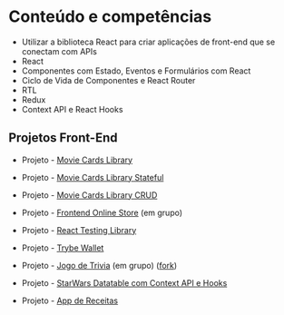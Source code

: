 # Conteúdo e competências

- Utilizar a biblioteca React para criar aplicações de front-end que se conectam com APIs
- React
- Componentes com Estado, Eventos e Formulários com React
- Ciclo de Vida de Componentes e React Router
- RTL
- Redux
- Context API e React Hooks 

## Projetos Front-End

- Projeto - [Movie Cards Library](https://github.com/tryber/sd-09-project-movie-cards-library/tree/palenske-movie-cards-library)

- Projeto - [Movie Cards Library Stateful](https://github.com/tryber/sd-09-project-movie-cards-library-stateful/tree/palenske-movie-cards-library-stateful)

- Projeto - [Movie Cards Library CRUD](https://github.com/tryber/sd-09-project-movie-card-library-crud/tree/palenske-movie-card-library-crud)

- Projeto - [Frontend Online Store](https://github.com/tryber/sd-09-project-frontend-online-store/tree/main-group-32) (em grupo)

- Projeto - [React Testing Library](https://github.com/tryber/sd-010-b-project-react-testing-library/tree/palenske-react-testing-library)

- Projeto - [Trybe Wallet](https://github.com/tryber/sd-010-b-project-trybewallet/tree/palenske-trybewallet)

- Projeto - [Jogo de Trivia](https://github.com/tryber/sd-010-b-project-trivia-react-redux/tree/main-group-14) (em grupo) ([fork](https://github.com/palenske/frontend-project_trivia-react-redux))

- Projeto - [StarWars Datatable com Context API e Hooks](https://github.com/tryber/sd-010-b-project-starwars-planets-search/tree/palenske-starwars-planets-search)

- Projeto - [App de Receitas](https://github.com/tryber/sd-010-b-project-recipes-app/tree/main-group-17)

